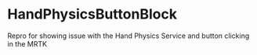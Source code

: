 # HandPhysicsButtonBlock
Repro for showing issue with the Hand Physics Service and button clicking in the MRTK 
